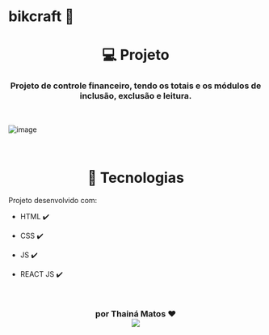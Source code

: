 # bikcraft 🚴

<h1 align="Center"> 💻 Projeto  </h1>

<h3 align="Center"> Projeto de controle financeiro, tendo os totais e os módulos de inclusão, exclusão e leitura.  </h3>

<br>

  ![image](https://user-images.githubusercontent.com/79307110/208173076-52d5c903-08f2-49b4-8b9a-5acd52e299ae.png)
  
<br>

<h1 align="Center">
 🚀 Tecnologias
</h1>

Projeto desenvolvido com:

-  HTML ✔️

-  CSS ✔️

-  JS ✔️

-  REACT JS ✔️

<br>
<h3 align="center">
  
   por Thainá Matos ❤️ <br>
   <a href="https://www.linkedin.com/in/thainamatos/" alt="LinkedIn" target="blank">
    <img src="https://img.shields.io/badge/-LinkedIn-blue?style=flat-square&logo=Linkedin&logoColor=white" />
  </a>
</h3>
<br>
